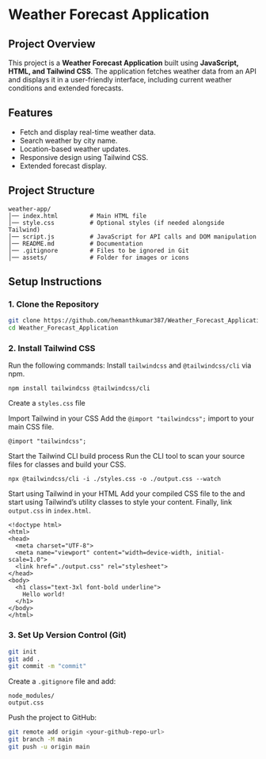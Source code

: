 # Weather Forecast Application

## Project Overview
This project is a **Weather Forecast Application** built using **JavaScript, HTML, and Tailwind CSS**. The application fetches weather data from an API and displays it in a user-friendly interface, including current weather conditions and extended forecasts.

## Features
- Fetch and display real-time weather data.
- Search weather by city name.
- Location-based weather updates.
- Responsive design using Tailwind CSS.
- Extended forecast display.

## Project Structure
```
weather-app/
│── index.html         # Main HTML file
│── style.css          # Optional styles (if needed alongside Tailwind)
│── script.js          # JavaScript for API calls and DOM manipulation
│── README.md          # Documentation
│── .gitignore         # Files to be ignored in Git
│── assets/            # Folder for images or icons
```

## Setup Instructions

### 1. Clone the Repository
```sh
git clone https://github.com/hemanthkumar387/Weather_Forecast_Application
cd Weather_Forecast_Application
```

### 2. Install Tailwind CSS

Run the following commands:
Install `tailwindcss` and `@tailwindcss/cli` via npm.
```
npm install tailwindcss @tailwindcss/cli
```
Create a `styles.css` file

Import Tailwind in your CSS
Add the `@import "tailwindcss";` import to your main CSS file.
```
@import "tailwindcss";
```
Start the Tailwind CLI build process
Run the CLI tool to scan your source files for classes and build your CSS.
```
npx @tailwindcss/cli -i ./styles.css -o ./output.css --watch
```
Start using Tailwind in your HTML
Add your compiled CSS file to the <head> and start using Tailwind’s utility classes to style your content.
Finally, link `output.css` in `index.html`.
```
<!doctype html>
<html>
<head>
  <meta charset="UTF-8">
  <meta name="viewport" content="width=device-width, initial-scale=1.0">
  <link href="./output.css" rel="stylesheet">
</head>
<body>
  <h1 class="text-3xl font-bold underline">
    Hello world!
  </h1>
</body>
</html>
```

### 3. Set Up Version Control (Git)
```sh
git init
git add .
git commit -m "commit"
```
Create a `.gitignore` file and add:
```
node_modules/
output.css
```
Push the project to GitHub:
```sh
git remote add origin <your-github-repo-url>
git branch -M main
git push -u origin main
```

